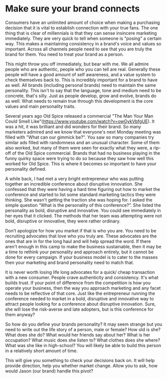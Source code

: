 # Make sure your brand connects

Consumers have an unlimited amount of choice when making a purchasing decision that it is vital to establish connection with your true fans. The one thing that is clear of millennials is that they can sense insincere marketing immediately. They are very quick to tell when someone is "posing" a certain way. This makes a maintaining consistency in a brand's voice and values so important. Across all channels people need to see that you are truly the brand for them. You need to treat your brand as a person.

This might throw you off immediately, but bear with me. We all admire people who are authentic, people who you can tell are real. Generally these people will have a good amount of self awareness, and a value system to check themselves back to. This is incredibly important for a brand to have as well. All brands (including personal brands) need to maintain the same personality. This isn't to say that the language, tone and medium need to be concrete, that's silly. Just as people develop, grow and evolve, brands do as well. What needs to remain true through this development is the core values and main personality traits.

Several years ago Old Spice released a commercial "The Man Your Man Could Smell Like"(https://www.youtube.com/watch?v=owGykVbfgUE). It was a hit, it was brilliant and did wonders for their brand. So many marketers admired and we know that everyone's next Monday meeting was filled with "What can our gimmick be?". You saw so many companies try similar ads filled with randomness and an unusual character. Some of them also worked, but many of them were seen for exactly what they were, a rip-off of the Old Spice commercial. Brands that had no business playing in the funny quirky space were trying to do so because they saw how well this worked for Old Spice. This is where it becomes so important to have your personality defined.

A while back, I had met a very bright entrepreneur who was putting together an incredible conference about disruptive innovation. She confessed that they were having a hard time figuring out how to market the conference and started to list some standard marketing tactics they were thinking. She wasn't getting the traction she was hoping for. I asked the simple question “What is the personality of this conference?”. She listed the personality as bold, disruptive and innovative. You could see immediately in her eyes that it clicked. The methods that her team was attempting were not bold, disruptive or innovative, they were rather ordinary.

Don’t apologize for how you market if that is who you are. You need to be recruiting advocates that love who you truly are. These advocates are the ones that are in for the long haul and will help spread the word. If there aren't enough in this camp to make the business sustainable, then it may be a time to rethink your personality and approach entirely, but it cannot be done for every campaign. If your business model is to cater to the masses then your marketing and brand personality need to match that.

It is never worth losing life long advocates for a quick/ cheap transaction with a new consumer. People crave authenticity and consistency. It's what builds trust. If your point of difference from the competition is how you operate your business, then the way you approach marketing and any facet needs to be reflective of that core. Just like the entrepreneur running the conference needed to market in a bold, disruptive and innovative way to attract people looking for a conference about disruptive innovation. Sure, she will lose the risk-averse and late adopters, but is this conference for them anyway?

So how do you define your brands personality? It may seem strange but you need to write out the life story of a person, male or female? How old is she? What does she do? What would her friends say about her? What is her occupation? What music does she listen to? What clothes does she where? What was she like in high-school? You will likely be able to build this person in a relatively short amount of time.

This will give you something to check your decisions back on. It will help provide direction, help you whether market change. Allow you to ask, how would Jason (our brand) handle this pivot?
